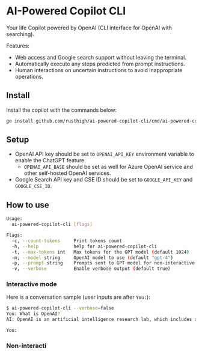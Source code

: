# AI-Powered Copilot CLI

Your life Copilot powered by OpenAI (CLI interface for OpenAI with searching).

Features:

* Web access and Google search support without leaving the terminal.
* Automatically execute any steps predicted from prompt instructions.
* Human interactions on uncertain instructions to avoid inappropriate operations.

## Install

Install the copilot with the commands below:

```sh
go install github.com/rusthigh/ai-powered-copilot-cli/cmd/ai-powered-copilot-cli@latest
```

## Setup

* OpenAI API key should be set to `OPENAI_API_KEY` environment variable to enable the ChatGPT feature.
  * `OPENAI_API_BASE` should be set as well for Azure OpenAI service and other self-hosted OpenAI services.
* Google Search API key and CSE ID should be set to `GOOGLE_API_KEY` and `GOOGLE_CSE_ID`.

## How to use

```sh
Usage:
  ai-powered-copilot-cli [flags]

Flags:
  -c, --count-tokens     Print tokens count
  -h, --help             help for ai-powered-copilot-cli
  -t, --max-tokens int   Max tokens for the GPT model (default 1024)
  -m, --model string     OpenAI model to use (default "gpt-4")
  -p, --prompt string    Prompts sent to GPT model for non-interactive mode. If not set, interactive mode is used
  -v, --verbose          Enable verbose output (default true)
```

### Interactive mode

Here is a conversation sample (user inputs are after `You:`):

```sh
$ ai-powered-copilot-cli --verbose=false
You: What is OpenAI?
AI: OpenAI is an artificial intelligence research lab, which includes a for-profit arm, OpenAI LP, and its parent company, the non-profit OpenAI Inc. Their mission is to ensure that artificial general intelligence (AGI) benefits all of humanity. They aim to build safe and beneficial AGI, and are also committed to aiding others in achieving this outcome.

You:
```

### Non-interacti